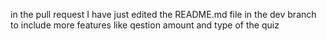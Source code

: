 in the pull request I have just edited the README.md file in the dev branch to include more features like qestion amount and type of the quiz
